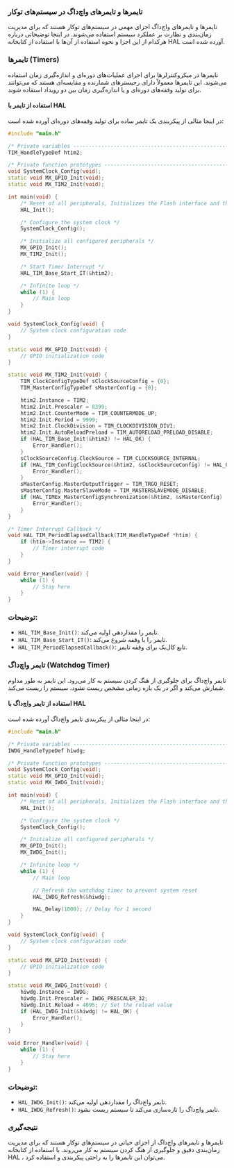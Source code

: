 ### تایمرها و تایمرهای واچ‌داگ در سیستم‌های توکار

تایمرها و تایمرهای واچ‌داگ اجزای مهمی در سیستم‌های توکار هستند که برای مدیریت زمان‌بندی و نظارت بر عملکرد سیستم استفاده می‌شوند. در اینجا توضیحاتی درباره هرکدام از این اجزا و نحوه استفاده از آن‌ها با استفاده از کتابخانه 
HAL
 آورده شده است.

### تایمرها (Timers)

تایمرها در میکروکنترلرها برای اجرای عملیات‌های دوره‌ای و اندازه‌گیری زمان استفاده می‌شوند. این تایمرها معمولاً دارای رجیسترهای شمارنده و مقایسه‌ای هستند که می‌توانند برای تولید وقفه‌های دوره‌ای و یا اندازه‌گیری زمان بین دو رویداد استفاده شوند.

#### استفاده از تایمر با HAL

در اینجا مثالی از پیکربندی یک تایمر ساده برای تولید وقفه‌های دوره‌ای آورده شده است:

```cpp
#include "main.h"

/* Private variables ---------------------------------------------------------*/
TIM_HandleTypeDef htim2;

/* Private function prototypes -----------------------------------------------*/
void SystemClock_Config(void);
static void MX_GPIO_Init(void);
static void MX_TIM2_Init(void);

int main(void) {
    /* Reset of all peripherals, Initializes the Flash interface and the Systick. */
    HAL_Init();

    /* Configure the system clock */
    SystemClock_Config();

    /* Initialize all configured peripherals */
    MX_GPIO_Init();
    MX_TIM2_Init();

    /* Start Timer Interrupt */
    HAL_TIM_Base_Start_IT(&htim2);

    /* Infinite loop */
    while (1) {
        // Main loop
    }
}

void SystemClock_Config(void) {
    // System clock configuration code
}

static void MX_GPIO_Init(void) {
    // GPIO initialization code
}

static void MX_TIM2_Init(void) {
    TIM_ClockConfigTypeDef sClockSourceConfig = {0};
    TIM_MasterConfigTypeDef sMasterConfig = {0};

    htim2.Instance = TIM2;
    htim2.Init.Prescaler = 8399;
    htim2.Init.CounterMode = TIM_COUNTERMODE_UP;
    htim2.Init.Period = 9999;
    htim2.Init.ClockDivision = TIM_CLOCKDIVISION_DIV1;
    htim2.Init.AutoReloadPreload = TIM_AUTORELOAD_PRELOAD_DISABLE;
    if (HAL_TIM_Base_Init(&htim2) != HAL_OK) {
        Error_Handler();
    }
    sClockSourceConfig.ClockSource = TIM_CLOCKSOURCE_INTERNAL;
    if (HAL_TIM_ConfigClockSource(&htim2, &sClockSourceConfig) != HAL_OK) {
        Error_Handler();
    }
    sMasterConfig.MasterOutputTrigger = TIM_TRGO_RESET;
    sMasterConfig.MasterSlaveMode = TIM_MASTERSLAVEMODE_DISABLE;
    if (HAL_TIMEx_MasterConfigSynchronization(&htim2, &sMasterConfig) != HAL_OK) {
        Error_Handler();
    }
}

/* Timer Interrupt Callback */
void HAL_TIM_PeriodElapsedCallback(TIM_HandleTypeDef *htim) {
    if (htim->Instance == TIM2) {
        // Timer interrupt code
    }
}

void Error_Handler(void) {
    while (1) {
        // Stay here
    }
}
```

### توضیحات:

- `HAL_TIM_Base_Init()`: تایمر را مقداردهی اولیه می‌کند.
- `HAL_TIM_Base_Start_IT()`: تایمر را با وقفه شروع می‌کند.
- `HAL_TIM_PeriodElapsedCallback()`: تابع کال‌بک برای وقفه تایمر.

### تایمر واچ‌داگ (Watchdog Timer)

تایمر واچ‌داگ برای جلوگیری از هنگ کردن سیستم به کار می‌رود. این تایمر به طور مداوم شمارش می‌کند و اگر در یک بازه زمانی مشخص ریست نشود، سیستم را ریست می‌کند.

#### استفاده از تایمر واچ‌داگ با HAL

در اینجا مثالی از پیکربندی تایمر واچ‌داگ آورده شده است:

```cpp
#include "main.h"

/* Private variables ---------------------------------------------------------*/
IWDG_HandleTypeDef hiwdg;

/* Private function prototypes -----------------------------------------------*/
void SystemClock_Config(void);
static void MX_GPIO_Init(void);
static void MX_IWDG_Init(void);

int main(void) {
    /* Reset of all peripherals, Initializes the Flash interface and the Systick. */
    HAL_Init();

    /* Configure the system clock */
    SystemClock_Config();

    /* Initialize all configured peripherals */
    MX_GPIO_Init();
    MX_IWDG_Init();

    /* Infinite loop */
    while (1) {
        // Main loop

        // Refresh the watchdog timer to prevent system reset
        HAL_IWDG_Refresh(&hiwdg);

        HAL_Delay(1000); // Delay for 1 second
    }
}

void SystemClock_Config(void) {
    // System clock configuration code
}

static void MX_GPIO_Init(void) {
    // GPIO initialization code
}

static void MX_IWDG_Init(void) {
    hiwdg.Instance = IWDG;
    hiwdg.Init.Prescaler = IWDG_PRESCALER_32;
    hiwdg.Init.Reload = 4095; // Set the reload value
    if (HAL_IWDG_Init(&hiwdg) != HAL_OK) {
        Error_Handler();
    }
}

void Error_Handler(void) {
    while (1) {
        // Stay here
    }
}
```

### توضیحات:

- `HAL_IWDG_Init()`: تایمر واچ‌داگ را مقداردهی اولیه می‌کند.
- `HAL_IWDG_Refresh()`: تایمر واچ‌داگ را تازه‌سازی می‌کند تا سیستم ریست نشود.

### نتیجه‌گیری

تایمرها و تایمرهای واچ‌داگ از اجزای حیاتی در سیستم‌های توکار هستند که برای مدیریت زمان‌بندی دقیق و جلوگیری از هنگ کردن سیستم به کار می‌روند. با استفاده از کتابخانه 
HAL
، می‌توان این تایمرها را به راحتی پیکربندی و استفاده کرد.